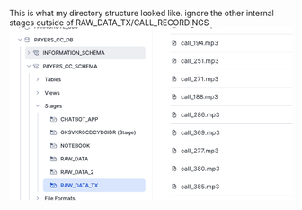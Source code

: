 This is what my directory structure looked like. ignore the other internal stages outside of RAW_DATA_TX/CALL_RECORDINGS
![Alt text](../../images/directory.png)
